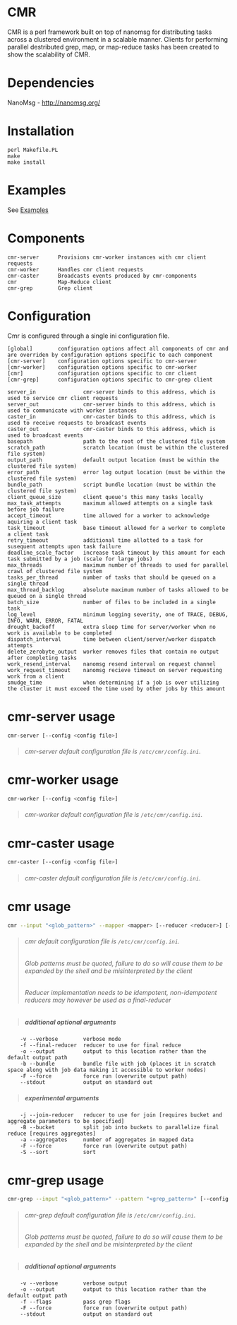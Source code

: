 # CMR
CMR is a perl framework built on top of nanomsg for distributing tasks across a clustered environment in a scalable manner.
Clients for performing parallel destributed grep, map, or map-reduce tasks has been created to show the scalability of CMR.

# Dependencies
NanoMsg - http://nanomsg.org/

# Installation
```
perl Makefile.PL
make
make install
```

# Examples
See [Examples](https://github.com/chitika/cmr/wiki/Examples)

# Components
```
cmr-server      Provisions cmr-worker instances with cmr client requests
cmr-worker      Handles cmr client requests
cmr-caster      Broadcasts events produced by cmr-components
cmr             Map-Reduce client
cmr-grep        Grep client
```

# Configuration
Cmr is configured through a single ini configuration file.

```
[global]        configuration options affect all components of cmr and are overriden by configuration options specific to each component
[cmr-server]    configuration options specific to cmr-server
[cmr-worker]    configuration options specific to cmr-worker
[cmr]           configuration options specific to cmr client
[cmr-grep]      configuration options specific to cmr-grep client
```

```
server_in               cmr-server binds to this address, which is used to service cmr client requests
server_out              cmr-server binds to this address, which is used to communicate with worker instances
caster_in               cmr-caster binds to this address, which is used to receive requests to broadcast events
caster_out              cmr-caster binds to this address, which is used to broadcast events
basepath                path to the root of the clustered file system
scratch_path            scratch location (must be within the clustered file system)
output_path             default output location (must be within the clustered file system)
error_path              error log output location (must be within the clustered file system)
bundle_path             script bundle location (must be within the clustered file system)
client_queue_size       client queue's this many tasks locally
max_task_attempts       maximum allowed attempts on a single task before job failure
accept_timeout          time allowed for a worker to acknowledge aquiring a client task
task_timeout            base timeout allowed for a worker to complete a client task
retry_timeout           additional time allotted to a task for susequent attempts upon task failure
deadline_scale_factor   increase task timeout by this amount for each task submitted by a job (scale for large jobs)
max_threads             maximum number of threads to used for parallel crawl of clustered file system
tasks_per_thread        number of tasks that should be queued on a single thread
max_thread_backlog      absolute maximum number of tasks allowed to be queued on a single thread
batch_size              number of files to be included in a single task
log_level               minimum logging severity, one of TRACE, DEBUG, INFO, WARN, ERROR, FATAL
drought_backoff         extra sleep time for server/worker when no work is available to be completed
dispatch_interval       time between client/server/worker dispatch attempts
delete_zerobyte_output  worker removes files that contain no output after completing tasks
work_resend_interval    nanomsg resend interval on request channel
work_request_timeout    nanomsg recieve timeout on server requesting work from a client
smudge_time             when determining if a job is over utilizing the cluster it must exceed the time used by other jobs by this amount
```


# cmr-server usage
```bash
cmr-server [--config <config file>]
```
> ###### cmr-server default configuration file is `/etc/cmr/config.ini`.


# cmr-worker usage
```bash
cmr-worker [--config <config file>]
```
> ###### cmr-worker default configuration file is `/etc/cmr/config.ini`.


# cmr-caster usage
```bash
cmr-caster [--config <config file>]
```
> ###### cmr-caster default configuration file is `/etc/cmr/config.ini`.


# cmr usage
```bash
cmr --input "<glob_pattern>" --mapper <mapper> [--reducer <reducer>] [--config <config file>]
```
> ###### cmr default configuration file is `/etc/cmr/config.ini`.
> ###### Glob patterns must be quoted, failure to do so will cause them to be expanded by the shell and be misinterpreted by the client
> ###### Reducer implementation needs to be idempotent, non-idempotent reducers may however be used as a final-reducer

> ##### additional optional arguments
```
    -v --verbose        verbose mode
    -f --final-reducer  reducer to use for final reduce
    -o --output         output to this location rather than the default output path
    -b --bundle         bundle file with job (places it in scratch space along with job data making it accessible to worker nodes)
    -F --force          force run (overwrite output path)
    --stdout            output on standard out
```

> ##### experimental arguments
```
    -j --join-reducer   reducer to use for join [requires bucket and aggregate parameters to be specified]
    -B --bucket         split job into buckets to parallelize final reduce [requires aggregates]
    -a --aggregates     number of aggregates in mapped data
    -F --force          force run (overwrite output path)
    -S --sort           sort
```


# cmr-grep usage
```bash
cmr-grep --input "<glob_pattern>" --pattern "<grep_pattern>" [--config <config file>]
```
> ###### cmr-grep default configuration file is `/etc/cmr/config.ini`.
> ###### Glob patterns must be quoted, failure to do so will cause them to be expanded by the shell and be misinterpreted by the client


> ##### additional optional arguments
```
    -v --verbose        verbose output
    -o --output         output to this location rather than the default output path
    -f --flags          pass grep flags
    -F --force          force run (overwrite output path)
    --stdout            output on standard out
```

